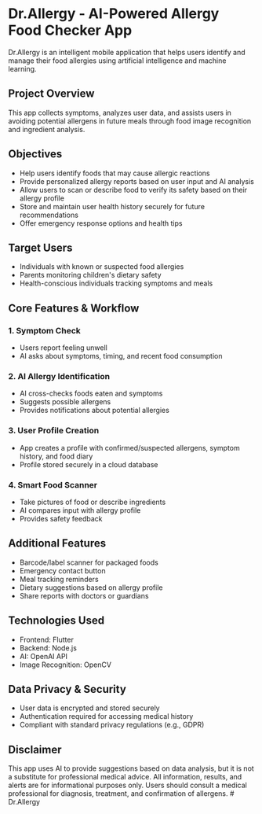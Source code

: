 # Dr.Allergy - AI-Powered Allergy Food Checker App

Dr.Allergy is an intelligent mobile application that helps users identify and manage their food allergies using artificial intelligence and machine learning.

## Project Overview
This app collects symptoms, analyzes user data, and assists users in avoiding potential allergens in future meals through food image recognition and ingredient analysis.

## Objectives
- Help users identify foods that may cause allergic reactions
- Provide personalized allergy reports based on user input and AI analysis
- Allow users to scan or describe food to verify its safety based on their allergy profile
- Store and maintain user health history securely for future recommendations
- Offer emergency response options and health tips

## Target Users
- Individuals with known or suspected food allergies
- Parents monitoring children's dietary safety
- Health-conscious individuals tracking symptoms and meals

## Core Features & Workflow

### 1. Symptom Check
- Users report feeling unwell
- AI asks about symptoms, timing, and recent food consumption

### 2. AI Allergy Identification
- AI cross-checks foods eaten and symptoms
- Suggests possible allergens
- Provides notifications about potential allergies

### 3. User Profile Creation
- App creates a profile with confirmed/suspected allergens, symptom history, and food diary
- Profile stored securely in a cloud database

### 4. Smart Food Scanner
- Take pictures of food or describe ingredients
- AI compares input with allergy profile
- Provides safety feedback

## Additional Features
- Barcode/label scanner for packaged foods
- Emergency contact button
- Meal tracking reminders
- Dietary suggestions based on allergy profile
- Share reports with doctors or guardians

## Technologies Used
- Frontend: Flutter
- Backend: Node.js
- AI: OpenAI API
- Image Recognition: OpenCV

## Data Privacy & Security
- User data is encrypted and stored securely
- Authentication required for accessing medical history
- Compliant with standard privacy regulations (e.g., GDPR)

## Disclaimer
This app uses AI to provide suggestions based on data analysis, but it is not a substitute for professional medical advice. All information, results, and alerts are for informational purposes only. Users should consult a medical professional for diagnosis, treatment, and confirmation of allergens.
#   D r . A l l e r g y 
 
 